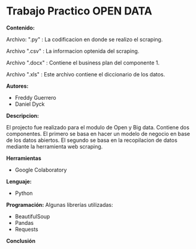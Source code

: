 # Trabajo Practico OPEN DATA
**Contenido:**

Archivo: ".py" : La codificacion en donde se realizo el scraping.

Archivo ".csv" : La informacion optenida del scraping.

Archivo ".docx" : Contiene el business plan del componente 1.

Archivo ".xls" : Este archivo contiene el diccionario de los datos.


**Autores:**
* Freddy Guerrero
* Daniel Dyck

**Descripcion:**

El projecto fue realizado para el modulo de Open y Big data. Contiene dos componentes. El primero se basa en hacer un modelo de negocio en base de los datos abiertos. El segundo se basa en la recopilacion de datos mediante la herramienta web scraping. 

**Herramientas**
* Google Colaboratory

**Lenguaje:**
* Python

**Programación:**
Algunas librerías utilizadas:
* BeautifulSoup
* Pandas
* Requests

**Conclusión**

